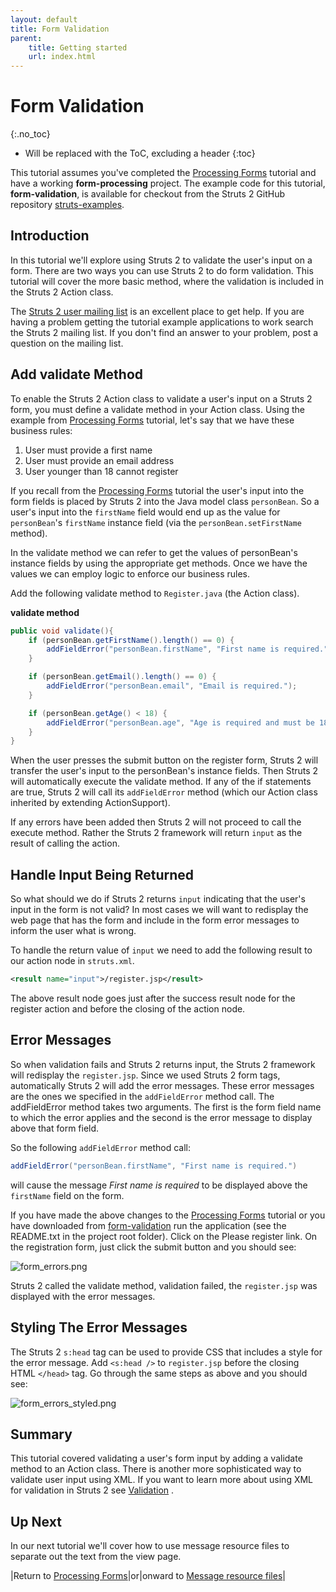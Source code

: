 ```yaml
---
layout: default
title: Form Validation
parent:
    title: Getting started
    url: index.html
---
```


# Form Validation
{:.no_toc}

* Will be replaced with the ToC, excluding a header
{:toc}

This tutorial assumes you've completed the [Processing Forms](processing-forms) tutorial and have a working 
**form-processing** project. The example code for this tutorial, **form-validation**, is available for checkout from 
the Struts 2 GitHub repository [struts-examples](https://github.com/apache/struts-examples).

## Introduction

In this tutorial we'll explore using Struts 2 to validate the user's input on a form. There are two ways you can use Struts 2 
to do form validation. This tutorial will cover the more basic method, where the validation is included in the Struts 2 Action class.

The [Struts 2 user mailing list](http://struts.apache.org/mail) is an excellent place to get help. If you are having 
a problem getting the tutorial example applications to work search the Struts 2 mailing list. If you don't find an answer 
to your problem, post a question on the mailing list.

## Add validate Method

To enable the Struts 2 Action class to validate a user's input on a Struts 2 form, you must define a validate method 
in your Action class. Using the example from [Processing Forms](processing-forms) tutorial, let's say that we have 
these business rules:

1. User must provide a first name
2. User must provide an email address
3. User younger than 18 cannot register

If you recall from the [Processing Forms](processing-forms) tutorial the user's input into the form fields is placed 
by Struts 2 into the Java model class `personBean`. So a user's input into the `firstName` field would end up as the value 
for `personBean`'s `firstName` instance field (via the `personBean.setFirstName` method).

In the validate method we can refer to get the values of personBean's instance fields by using the appropriate get methods. 
Once we have the values we can employ logic to enforce our business rules.

Add the following validate method to `Register.java` (the Action class).

**validate method**

```java
public void validate(){
    if (personBean.getFirstName().length() == 0) {
        addFieldError("personBean.firstName", "First name is required.");
    }

    if (personBean.getEmail().length() == 0) {
        addFieldError("personBean.email", "Email is required.");
    }

    if (personBean.getAge() < 18) {
        addFieldError("personBean.age", "Age is required and must be 18 or older");
    }
}
```

When the user presses the submit button on the register form, Struts 2 will transfer the user's input to the personBean's 
instance fields. Then Struts 2 will automatically execute the validate method. If any of the if statements are true, 
Struts 2 will call its `addFieldError` method (which our Action class inherited by extending ActionSupport).

If any errors have been added then Struts 2 will not proceed to call the execute method. Rather the Struts 2 framework 
will return `input` as the result of calling the action.

## Handle Input Being Returned

So what should we do if Struts 2 returns `input` indicating that the user's input in the form is not valid? In most cases 
we will want to redisplay the web page that has the form and include in the form error messages to inform the user what is wrong.

To handle the return value of `input` we need to add the following result to our action node in `struts.xml`.

```xml
<result name="input">/register.jsp</result>
```

The above result node goes just after the success result node for the register action and before the closing of the action node.

## Error Messages

So when validation fails and Struts 2 returns input, the Struts 2 framework will redisplay the `register.jsp`. Since we 
used Struts 2 form tags, automatically Struts 2 will add the error messages. These error messages are the ones we specified 
in the `addFieldError` method call. The addFieldError method takes two arguments. The first is the form field name to which 
the error applies and the second is the error message to display above that form field.

So the following `addFieldError` method call:

```java
addFieldError("personBean.firstName", "First name is required.")
```

will cause the message _First name is required_ to be displayed above the `firstName` field on the form.

If you have made the above changes to the [Processing Forms](processing-forms) tutorial or you have downloaded 
from [form-validation](https://github.com/apache/struts-examples/tree/main/form-validation) 
run the application (see the README.txt in the project root folder). Click on the Please register link. On the registration 
form, just click the submit button and you should see:

![form_errors.png](attachments/att14975003_form_errors.png)

Struts 2 called the validate method, validation failed, the `register.jsp` was displayed with the error messages.

## Styling The Error Messages

The Struts 2 `s:head` tag can be used to provide CSS that includes a style for the error message. Add `<s:head />` 
to `register.jsp` before the closing HTML `</head>` tag. Go through the same steps as above and you should see:

![form_errors_styled.png](attachments/att14975001_form_errors_styled.png)

## Summary

This tutorial covered validating a user's form input by adding a validate method to an Action class. There is another 
more sophisticated way to validate user input using XML. If you want to learn more about using XML for validation 
in Struts 2 see [Validation](../core-developers/validation) .

## Up Next

In our next tutorial we'll cover how to use message resource files to separate out the text from the view page.

|Return to [Processing Forms](processing-forms)|or|onward to [Message resource files](message-resource-files)|
